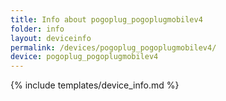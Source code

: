 ```yaml
---
title: Info about pogoplug_pogoplugmobilev4
folder: info
layout: deviceinfo
permalink: /devices/pogoplug_pogoplugmobilev4/
device: pogoplug_pogoplugmobilev4
---
```

{% include templates/device_info.md %}
